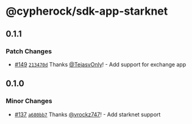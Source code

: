 # @cypherock/sdk-app-starknet

## 0.1.1

### Patch Changes

- [#149](https://github.com/Cypherock/sdk/pull/149) [`213470d`](https://github.com/Cypherock/sdk/commit/213470dd7c2c9b24fbd3ba3206a6a14030a227ca) Thanks [@TejasvOnly](https://github.com/TejasvOnly)! - Add support for exchange app

## 0.1.0

### Minor Changes

- [#137](https://github.com/Cypherock/sdk/pull/137) [`a680bb7`](https://github.com/Cypherock/sdk/commit/a680bb73a340e7c1ab60a88ba1555d0b8c4ad36f) Thanks [@vrockz747](https://github.com/vrockz747)! - Add starknet support
